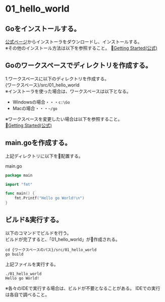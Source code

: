 # 01_hello_world

## Goをインストールする。
[公式ページ](https://golang.org/)からインストーラをダウンロードし、インストールする。  
※その他のインストール方法は以下を参照すること。
[Getting Started(公式)](https://golang.org/doc/install)

## Goのワークスペースでディレクトリを作成する。
1.ワークスペースに以下のディレクトリを作成する。  
{ワークスペース}/src/01_hello_world  
※インストーラを使った場合は、ワークスペースは以下となる。
- Windowsの場合・・・```c:\Go```
- Macの場合・・・```~/go```

※ワークスペースを変更したい場合は以下を参照すること。  
[Getting Started(公式)](https://golang.org/doc/install)

## main.goを作成する。
上記ディレクトリに以下を配置する。

main.go
```go
package main

import "fmt"

func main() {
    fmt.Printf("Hello go World!\n")
}
```

## ビルド&実行する。
以下のコマンドでビルドを行う。  
ビルドが完了すると、「01_hello_world」が作成される。

```
cd {ワークスペースのパス}/src/01_hello_world
go build
```

上記ファイルを実行する。

```
./01_hello_world
Hello go World!
```

※各々のIDEで実行する場合は、ビルドが不要となることがある。
IDEでの実行は各自で調べること。